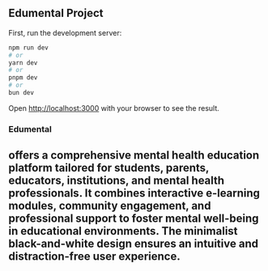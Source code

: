 ## Edumental Project

First, run the development server:

```bash
npm run dev
# or
yarn dev
# or
pnpm dev
# or
bun dev
```

Open [http://localhost:3000](http://localhost:3000) with your browser to see the result.

### Edumental
## offers a comprehensive mental health education platform tailored for students, parents, educators, institutions, and mental health professionals. It combines interactive e-learning modules, community engagement, and professional support to foster mental well-being in educational environments. The minimalist black-and-white design ensures an intuitive and distraction-free user experience.
